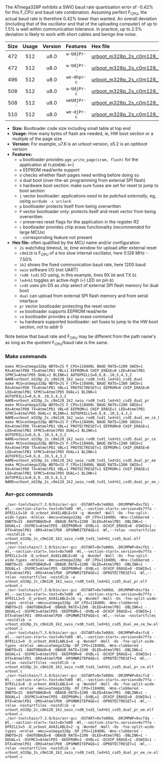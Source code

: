 The ATmega328P exhibits a SWIO baud rate quantisation error of -0.42% for this F_CPU and baud rate combination. Assuming perfect F<sub>CPU</sub>, the actual baud rate is therefore 0.42% lower than wanted. An overall deviation (including that of the oscillator and that of the uploading computer) of up to 1.5% is well within communication tolerance. In practice, up to 2.5% deviation is likely to work with short cables and benign line noise.

|Size|Usage|Version|Features|Hex file|
|:-:|:-:|:-:|:-:|:--|
|472|512|u8.0|`w-UdjPr--`|[urboot_m328p_2s_c0m128_1k2_swio_rxd0_txd1_led+b1_csd5_dual.hex](https://raw.githubusercontent.com/stefanrueger/urboot.hex/main/boards/anarduino/atmega328p/watchdog_2_s/internal_oscillator_c-7.50%25/%2B0m128000_hz/%2B%2B%2B1k2_baud/uart0_rxd0_txd1/led%2Bb1_csd5_dual/urboot_m328p_2s_c0m128_1k2_swio_rxd0_txd1_led%2Bb1_csd5_dual.hex)|
|472|512|u8.0|`w-UdjPr--`|[urboot_m328p_2s_c0m128_1k2_swio_rxd0_txd1_led+b1_csd5_dual_pr.hex](https://raw.githubusercontent.com/stefanrueger/urboot.hex/main/boards/anarduino/atmega328p/watchdog_2_s/internal_oscillator_c-7.50%25/%2B0m128000_hz/%2B%2B%2B1k2_baud/uart0_rxd0_txd1/led%2Bb1_csd5_dual/urboot_m328p_2s_c0m128_1k2_swio_rxd0_txd1_led%2Bb1_csd5_dual_pr.hex)|
|496|512|u8.0|`we-dhpr-c`|[urboot_m328p_2s_c0m128_1k2_swio_rxd0_txd1_led+b1_csd5_dual_ee_ce_hw.hex](https://raw.githubusercontent.com/stefanrueger/urboot.hex/main/boards/anarduino/atmega328p/watchdog_2_s/internal_oscillator_c-7.50%25/%2B0m128000_hz/%2B%2B%2B1k2_baud/uart0_rxd0_txd1/led%2Bb1_csd5_dual/urboot_m328p_2s_c0m128_1k2_swio_rxd0_txd1_led%2Bb1_csd5_dual_ee_ce_hw.hex)|
|508|512|u8.0|`w-UdjPr-c`|[urboot_m328p_2s_c0m128_1k2_swio_rxd0_txd1_led+b1_csd5_dual_pr_ce.hex](https://raw.githubusercontent.com/stefanrueger/urboot.hex/main/boards/anarduino/atmega328p/watchdog_2_s/internal_oscillator_c-7.50%25/%2B0m128000_hz/%2B%2B%2B1k2_baud/uart0_rxd0_txd1/led%2Bb1_csd5_dual/urboot_m328p_2s_c0m128_1k2_swio_rxd0_txd1_led%2Bb1_csd5_dual_pr_ce.hex)|
|508|512|u8.0|`weUdjPr--`|[urboot_m328p_2s_c0m128_1k2_swio_rxd0_txd1_led+b1_csd5_dual_pr_ee.hex](https://raw.githubusercontent.com/stefanrueger/urboot.hex/main/boards/anarduino/atmega328p/watchdog_2_s/internal_oscillator_c-7.50%25/%2B0m128000_hz/%2B%2B%2B1k2_baud/uart0_rxd0_txd1/led%2Bb1_csd5_dual/urboot_m328p_2s_c0m128_1k2_swio_rxd0_txd1_led%2Bb1_csd5_dual_pr_ee.hex)|
|510|512|u8.0|`we-djPr-c`|[urboot_m328p_2s_c0m128_1k2_swio_rxd0_txd1_led+b1_csd5_dual_pr_ee_ce.hex](https://raw.githubusercontent.com/stefanrueger/urboot.hex/main/boards/anarduino/atmega328p/watchdog_2_s/internal_oscillator_c-7.50%25/%2B0m128000_hz/%2B%2B%2B1k2_baud/uart0_rxd0_txd1/led%2Bb1_csd5_dual/urboot_m328p_2s_c0m128_1k2_swio_rxd0_txd1_led%2Bb1_csd5_dual_pr_ee_ce.hex)|

- **Size:** Bootloader code size including small table at top end
- **Usage:** How many bytes of flash are needed, ie, HW boot section or a multiple of the page size
- **Version:** For example, u7.6 is an urboot version, o5.2 is an optiboot version
- **Features:**
  + `w` bootloader provides `pgm_write_page(sram, flash)` for the application at `FLASHEND-4+1`
  + `e` EEPROM read/write support
  + `U` checks whether flash pages need writing before doing so
  + `d` dual boot (over-the-air programming from external SPI flash)
  + `h` hardware boot section: make sure fuses are set for reset to jump to boot section
  + `j` vector bootloader: applications *need to be patched externally*, eg, using `avrdude -c urclock`
  + `p` bootloader protects itself from being overwritten
  + `P` vector bootloader only: protects itself and reset vector from being overwritten
  + `r` preserves reset flags for the application in the register R2
  + `c` bootloader provides chip erase functionality (recommended for large MCUs)
  + `-` corresponding feature not present
- **Hex file:** often qualified by the MCU name and/or configuration
  + `2s` watchdog timeout, ie, time window for upload after external reset
  + `c0m128` is F<sub>CPU</sub> of a too slow internal oscillator, here 0.128 MHz - 7.50%
  + `1k2` shows the fixed communication baud rate, here 1200 baud
  + `swio` software I/O (not UART)
  + `rxd0 txd1` I/O using, in this example, lines RX `D0` and TX `D1`
  + `led+b1` toggles an active-high (`+`) LED on pin `B1`
  + `csd5` uses pin D5 as chip select of external SPI flash memory for dual boot
  + `dual` can upload from external SPI flash memory and from serial interface
  + `pr` vector bootloader protecting the reset vector
  + `ee` bootloader supports EEPROM read/write
  + `ce` bootloader provides a chip erase command
  + `hw` hardware supported bootloader: set fuses to jump to the HW boot section, not to addr 0


Note below that baud rate and F<sub>CPU</sub> may be different from the path name's as long as the quotient F<sub>CPU</sub>/baud rate is the same.

### Make commands
```
make MCU=atmega328p WDTO=2S F_CPU=118400L BAUD_RATE=1200 SWIO=1 RX=AtmelPD0 TX=AtmelPD1 VBL=1 EEPROM=0 CHIP_ERASE=0 LED=AtmelPB1 SFMCS=AtmelPD5 DUAL=1 BLINK=1 AUTOFRILLS=0,6,8..10,5,4,3,2 NAME=urboot_m328p_2s_c0m128_1k2_swio_rxd0_txd1_led+b1_csd5_dual
make MCU=atmega328p WDTO=2S F_CPU=118400L BAUD_RATE=1200 SWIO=1 RX=AtmelPD0 TX=AtmelPD1 VBL=1 PROTECTRESET=1 EEPROM=0 CHIP_ERASE=0 LED=AtmelPB1 SFMCS=AtmelPD5 DUAL=1 BLINK=1 AUTOFRILLS=0,6,8..10,5,4,3,2 NAME=urboot_m328p_2s_c0m128_1k2_swio_rxd0_txd1_led+b1_csd5_dual_pr
make MCU=atmega328p WDTO=2S F_CPU=118400L BAUD_RATE=1200 SWIO=1 RX=AtmelPD0 TX=AtmelPD1 VBL=0 EEPROM=1 CHIP_ERASE=1 LED=AtmelPB1 SFMCS=AtmelPD5 DUAL=1 BLINK=1 AUTOFRILLS=0,6,8..10,5,4,3,2 NAME=urboot_m328p_2s_c0m128_1k2_swio_rxd0_txd1_led+b1_csd5_dual_ee_ce_hw
make MCU=atmega328p WDTO=2S F_CPU=118400L BAUD_RATE=1200 SWIO=1 RX=AtmelPD0 TX=AtmelPD1 VBL=1 PROTECTRESET=1 EEPROM=0 CHIP_ERASE=1 LED=AtmelPB1 SFMCS=AtmelPD5 DUAL=1 BLINK=1 AUTOFRILLS=0,6,8..10,5,4,3,2 NAME=urboot_m328p_2s_c0m128_1k2_swio_rxd0_txd1_led+b1_csd5_dual_pr_ce
make MCU=atmega328p WDTO=2S F_CPU=118400L BAUD_RATE=1200 SWIO=1 RX=AtmelPD0 TX=AtmelPD1 VBL=1 PROTECTRESET=1 EEPROM=1 CHIP_ERASE=0 LED=AtmelPB1 SFMCS=AtmelPD5 DUAL=1 BLINK=1 AUTOFRILLS=0,6,8..10,5,4,3,2 NAME=urboot_m328p_2s_c0m128_1k2_swio_rxd0_txd1_led+b1_csd5_dual_pr_ee
make MCU=atmega328p WDTO=2S F_CPU=118400L BAUD_RATE=1200 SWIO=1 RX=AtmelPD0 TX=AtmelPD1 VBL=1 PROTECTRESET=1 EEPROM=1 CHIP_ERASE=1 LED=AtmelPB1 SFMCS=AtmelPD5 DUAL=1 BLINK=1 AUTOFRILLS=0,6,8..10,5,4,3,2 NAME=urboot_m328p_2s_c0m128_1k2_swio_rxd0_txd1_led+b1_csd5_dual_pr_ee_ce
```

### Avr-gcc commands
```
./avr-toolchain/7.3.0/bin/avr-gcc -DSTART=0x7e00UL -DRJMPWP=0xcfb1 -Wl,--section-start=.text=0x7e00 -Wl,--section-start=.version=0x7ffa -DFRILLS=10 -D_urboot_AVAILABLE=54 -g -Wundef -Wall -Os -fno-split-wide-types -mrelax -mmcu=atmega328p -DF_CPU=118400L -Wno-clobbered -DWDTO=2S -DAUTOBAUD=0 -DBAUD_RATE=1200 -DLED=AtmelPB1 -DBLINK=1 -DDUAL=1 -DSFMCS=AtmelPD5 -DEEPROM=0 -DVBL=1 -DCHIP_ERASE=0 -DSWIO=1 -DTX=AtmelPD1 -DRX=AtmelPD0 -DPGMWRITEPAGE=1 -Wl,--relax -nostartfiles -nostdlib -o urboot_m328p_2s_c0m128_1k2_swio_rxd0_txd1_led+b1_csd5_dual.elf urboot.c
./avr-toolchain/7.3.0/bin/avr-gcc -DSTART=0x7e00UL -DRJMPWP=0xcfb1 -Wl,--section-start=.text=0x7e00 -Wl,--section-start=.version=0x7ffa -DFRILLS=10 -D_urboot_AVAILABLE=40 -g -Wundef -Wall -Os -fno-split-wide-types -mrelax -mmcu=atmega328p -DF_CPU=118400L -Wno-clobbered -DWDTO=2S -DAUTOBAUD=0 -DBAUD_RATE=1200 -DLED=AtmelPB1 -DBLINK=1 -DDUAL=1 -DSFMCS=AtmelPD5 -DEEPROM=0 -DVBL=1 -DCHIP_ERASE=0 -DSWIO=1 -DTX=AtmelPD1 -DRX=AtmelPD0 -DPGMWRITEPAGE=1 -DPROTECTRESET=1 -Wl,--relax -nostartfiles -nostdlib -o urboot_m328p_2s_c0m128_1k2_swio_rxd0_txd1_led+b1_csd5_dual_pr.elf urboot.c
./avr-toolchain/7.3.0/bin/avr-gcc -DSTART=0x7e00UL -DRJMPWP=0xcfda -Wl,--section-start=.text=0x7e00 -Wl,--section-start=.version=0x7ffa -DFRILLS=5 -D_urboot_AVAILABLE=16 -g -Wundef -Wall -Os -fno-split-wide-types -mrelax -mmcu=atmega328p -DF_CPU=118400L -Wno-clobbered -DWDTO=2S -DAUTOBAUD=0 -DBAUD_RATE=1200 -DLED=AtmelPB1 -DBLINK=1 -DDUAL=1 -DSFMCS=AtmelPD5 -DEEPROM=1 -DVBL=0 -DCHIP_ERASE=1 -DSWIO=1 -DTX=AtmelPD1 -DRX=AtmelPD0 -DPGMWRITEPAGE=1 -Wl,--relax -nostartfiles -nostdlib -o urboot_m328p_2s_c0m128_1k2_swio_rxd0_txd1_led+b1_csd5_dual_ee_ce_hw.elf urboot.c
./avr-toolchain/7.3.0/bin/avr-gcc -DSTART=0x7e00UL -DRJMPWP=0xcfc8 -Wl,--section-start=.text=0x7e00 -Wl,--section-start=.version=0x7ffa -DFRILLS=9 -D_urboot_AVAILABLE=4 -g -Wundef -Wall -Os -fno-split-wide-types -mrelax -mmcu=atmega328p -DF_CPU=118400L -Wno-clobbered -DWDTO=2S -DAUTOBAUD=0 -DBAUD_RATE=1200 -DLED=AtmelPB1 -DBLINK=1 -DDUAL=1 -DSFMCS=AtmelPD5 -DEEPROM=0 -DVBL=1 -DCHIP_ERASE=1 -DSWIO=1 -DTX=AtmelPD1 -DRX=AtmelPD0 -DPGMWRITEPAGE=1 -DPROTECTRESET=1 -Wl,--relax -nostartfiles -nostdlib -o urboot_m328p_2s_c0m128_1k2_swio_rxd0_txd1_led+b1_csd5_dual_pr_ce.elf urboot.c
./avr-toolchain/7.3.0/bin/avr-gcc -DSTART=0x7e00UL -DRJMPWP=0xcfcd -Wl,--section-start=.text=0x7e00 -Wl,--section-start=.version=0x7ffa -DFRILLS=8 -D_urboot_AVAILABLE=4 -g -Wundef -Wall -Os -fno-split-wide-types -mrelax -mmcu=atmega328p -DF_CPU=118400L -Wno-clobbered -DWDTO=2S -DAUTOBAUD=0 -DBAUD_RATE=1200 -DLED=AtmelPB1 -DBLINK=1 -DDUAL=1 -DSFMCS=AtmelPD5 -DEEPROM=1 -DVBL=1 -DCHIP_ERASE=0 -DSWIO=1 -DTX=AtmelPD1 -DRX=AtmelPD0 -DPGMWRITEPAGE=1 -DPROTECTRESET=1 -Wl,--relax -nostartfiles -nostdlib -o urboot_m328p_2s_c0m128_1k2_swio_rxd0_txd1_led+b1_csd5_dual_pr_ee.elf urboot.c
./avr-toolchain/7.3.0/bin/avr-gcc -DSTART=0x7e00UL -DRJMPWP=0xcfda -Wl,--section-start=.text=0x7e00 -Wl,--section-start=.version=0x7ffa -DFRILLS=5 -D_urboot_AVAILABLE=2 -g -Wundef -Wall -Os -fno-split-wide-types -mrelax -mmcu=atmega328p -DF_CPU=118400L -Wno-clobbered -DWDTO=2S -DAUTOBAUD=0 -DBAUD_RATE=1200 -DLED=AtmelPB1 -DBLINK=1 -DDUAL=1 -DSFMCS=AtmelPD5 -DEEPROM=1 -DVBL=1 -DCHIP_ERASE=1 -DSWIO=1 -DTX=AtmelPD1 -DRX=AtmelPD0 -DPGMWRITEPAGE=1 -DPROTECTRESET=1 -Wl,--relax -nostartfiles -nostdlib -o urboot_m328p_2s_c0m128_1k2_swio_rxd0_txd1_led+b1_csd5_dual_pr_ee_ce.elf urboot.c
```

